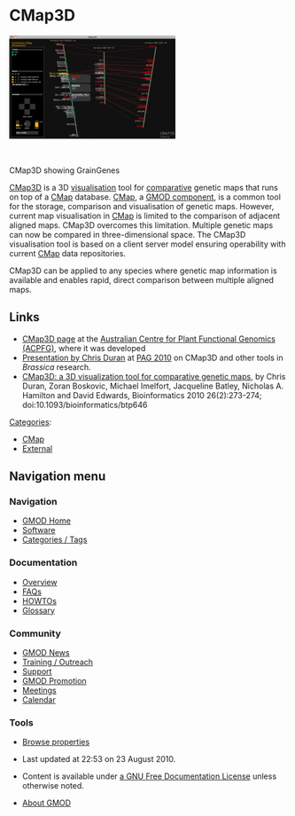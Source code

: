 



<span id="top"></span>




# <span dir="auto">CMap3D</span>










<a href="File:CMap3DScreenshot.png" class="image"><img
src="https://raw.githubusercontent.com/GMOD/gmod.github.io/main/mediawiki/images/thumb/a/a6/CMap3DScreenshot.png/300px-CMap3DScreenshot.png"
class="thumbimage"
srcset="https://raw.githubusercontent.com/GMOD/gmod.github.io/main/mediawiki/images/thumb/a/a6/CMap3DScreenshot.png/450px-CMap3DScreenshot.png 1.5x, https://raw.githubusercontent.com/GMOD/gmod.github.io/main/mediawiki/images/thumb/a/a6/CMap3DScreenshot.png/600px-CMap3DScreenshot.png 2x"
width="300" height="187" /></a>


<a href="File:CMap3DScreenshot.png" class="internal"
title="Enlarge"><img
src="../mediawiki/skins/common/images/magnify-clip.png" width="15"
height="11" /></a>



CMap3D showing GrainGenes




<a href="http://acpfg.imb.uq.edu.au/cmap3d.php" class="external text"
rel="nofollow">CMap3D</a> is a 3D
[visualisation](Visualization "Visualization") tool for
[comparative](Comparative_Genomics "Comparative Genomics") genetic maps
that runs on top of a [CMap](CMap.1 "CMap") database.
[CMap](CMap.1 "CMap"), a [GMOD
component](GMOD_Components "GMOD Components"), is a common tool for the
storage, comparison and visualisation of genetic maps. However, current
map visualisation in [CMap](CMap.1 "CMap") is limited to the comparison
of adjacent aligned maps. CMap3D overcomes this limitation. Multiple
genetic maps can now be compared in three-dimensional space. The CMap3D
visualisation tool is based on a client server model ensuring
operability with current [CMap](CMap.1 "CMap") data repositories.

CMap3D can be applied to any species where genetic map information is
available and enables rapid, direct comparison between multiple aligned
maps.

## <span id="Links" class="mw-headline">Links</span>

- <a href="http://acpfg.imb.uq.edu.au/cmap3d.php" class="external text"
  rel="nofollow">CMap3D page</a> at the
  <a href="http://acpfg.imb.uq.edu.au/" class="external text"
  rel="nofollow">Australian Centre for Plant Functional Genomics
  (ACPFG)</a>, where it was developed
- [Presentation by Chris
  Duran](File:PAG2010CMap3D.pdf "File:PAG2010CMap3D.pdf") at [PAG
  2010](PAG_2010 "PAG 2010") on CMap3D and other tools in *Brassica*
  research.
- <a
  href="http://bioinformatics.oxfordjournals.org/cgi/content/abstract/26/2/273"
  class="external text" rel="nofollow">CMap3D: a 3D visualization tool for
  comparative genetic maps</a>, by Chris Duran, Zoran Boskovic, Michael
  Imelfort, Jacqueline Batley, Nicholas A. Hamilton and David Edwards,
  Bioinformatics 2010 26(2):273-274; doi:10.1093/bioinformatics/btp646




[Categories](Special%3ACategories "Special%3ACategories"):

- [CMap](Category%3ACMap "Category%3ACMap")
- [External](Category%3AExternal "Category%3AExternal")






## Navigation menu









### Navigation



- <span id="n-GMOD-Home">[GMOD Home](Main_Page)</span>
- <span id="n-Software">[Software](GMOD_Components)</span>
- <span id="n-Categories-.2F-Tags">[Categories /
  Tags](Categories)</span>




### Documentation



- <span id="n-Overview">[Overview](Overview)</span>
- <span id="n-FAQs">[FAQs](Category%3AFAQ)</span>
- <span id="n-HOWTOs">[HOWTOs](Category%3AHOWTO)</span>
- <span id="n-Glossary">[Glossary](Glossary)</span>




### Community



- <span id="n-GMOD-News">[GMOD News](GMOD_News)</span>
- <span id="n-Training-.2F-Outreach">[Training /
  Outreach](Training_and_Outreach)</span>
- <span id="n-Support">[Support](Support)</span>
- <span id="n-GMOD-Promotion">[GMOD Promotion](GMOD_Promotion)</span>
- <span id="n-Meetings">[Meetings](Meetings)</span>
- <span id="n-Calendar">[Calendar](Calendar)</span>




### Tools

- <span id="t-smwbrowselink"><a href="Special%3ABrowse/CMap3D" rel="smw-browse">Browse properties</a></span>



- <span id="footer-info-lastmod">Last updated at 22:53 on 23 August
  2010.</span>
<!-- - <span id="footer-info-viewcount">32,737 page views.</span> -->
- <span id="footer-info-copyright">Content is available under
  <a href="http://www.gnu.org/licenses/fdl-1.3.html" class="external"
  rel="nofollow">a GNU Free Documentation License</a> unless otherwise
  noted.</span>

<!-- -->

- <span id="footer-places-about">[About
  GMOD](GMOD%3AAbout "GMOD%3AAbout")</span>

<!-- -->




